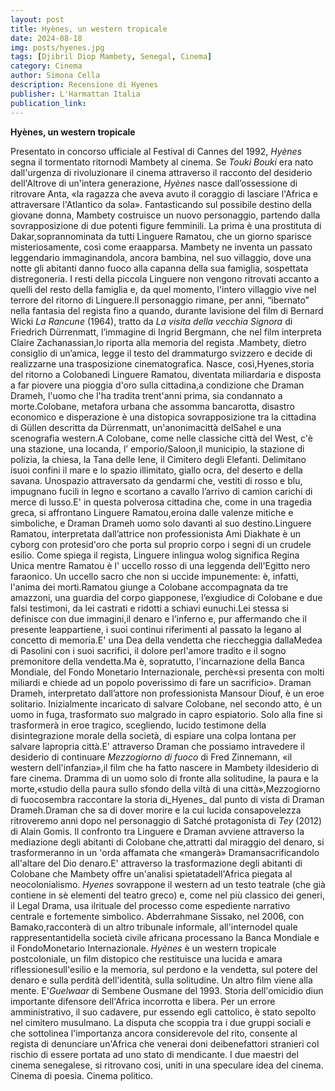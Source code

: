 ```yaml
---
layout: post
title: Hyènes, un western tropicale
date: 2024-08-18
img: posts/hyenes.jpg
tags: [Djibril Diop Mambety, Senegal, Cinema]
category: Cinema
author: Simona Cella
description: Recensione di Hyenes
publisher: L'Harmattan Italia
publication_link:
---
```

**Hyènes, un western tropicale**

Presentato in concorso ufficiale al Festival di Cannes del 1992, _Hyènes_ segna il tormentato ritornodi Mambety al cinema.
Se _Touki Bouki_ era nato dall'urgenza di rivoluzionare il cinema attraverso il racconto del desiderio dell'Altrove di un'intera generazione, _Hyènes_ nasce dall’ossessione di ritrovare Anta, «la ragazza che aveva avuto il coraggio di lasciare l'Africa e attraversare l'Atlantico da sola». Fantasticando sul possibile destino della giovane donna, Mambety costruisce un nuovo personaggio, partendo dalla sovrapposizione di due potenti figure femminili. La prima è una prostituta di Dakar,soprannominata da tutti Linguere Ramatou, che un giorno sparisce misteriosamente, così come eraapparsa. Mambety ne inventa un passato leggendario immaginandola, ancora bambina, nel suo villaggio, dove una notte gli abitanti danno fuoco alla capanna della sua famiglia, sospettata distregoneria. I resti della piccola Linguere non vengono ritrovati accanto a quelli del resto della famiglia e, da quel momento, l'intero villaggio vive nel terrore del ritorno di Linguere.Il personaggio rimane, per anni, “ibernato” nella fantasia del regista fino a quando, durante lavisione del film di Bernard Wicki _La Rancune_ (1964), tratto da _La visita della vecchia Signora_ di Friedrich Dürrenmatt, l’immagine di Ingrid Bergmann, che nel film interpreta Claire Zachanassian,lo riporta alla memoria del regista .Mambety, dietro consiglio di un’amica, legge il testo del drammaturgo svizzero e decide di realizzarne una trasposizione cinematografica. Nasce, così,Hyenes,storia del ritorno a Colobanedi Linguere Ramatou, diventata miliardaria e disposta a far piovere una pioggia d'oro sulla cittadina,a condizione che Draman Drameh, l'uomo che l'ha tradita trent'anni prima, sia condannato a morte.Colobane, metafora urbana che assomma bancarotta, disastro economico e disperazione è una distopica sovrapposizione tra la cittadina di Güllen descritta da Dürrenmatt, un'anonimacittà delSahel e una scenografia western.A Colobane, come nelle classiche città del West, c'è una stazione, una locanda, l’ emporio/Saloon,il municipio, la stazione di polizia, la chiesa, la Tana delle Iene, il Cimitero degli Elefanti. Delimitano isuoi confini il mare e lo spazio illimitato, giallo ocra, del deserto e della savana. Unospazio attraversato da gendarmi che, vestiti di rosso e blu, impugnano fucili in legno e scortano a cavallo l’arrivo di camion carichi di merce di lusso.E' in questa polverosa cittadina che, come in una tragedia greca, si affrontano Linguere Ramatou,eroina dalle valenze mitiche e simboliche, e Draman Drameh uomo solo davanti al suo destino.Linguere Ramatou, interpretata dall’attrice non professionista Ami Diakhate è un cyborg con protesid'oro che porta sul proprio corpo i segni di un crudele esilio. Come spiega il regista, Linguere inlingua wolog significa Regina Unica mentre Ramatou è l' uccello rosso di una leggenda dell'Egitto nero faraonico. Un uccello sacro che non si uccide impunemente: è, infatti, l'anima dei morti.Ramatou giunge a Colobane accompagnata da tre amazzoni, una guardia del corpo giapponese, l’exgiudice di Colobane e due falsi testimoni, da lei castrati e ridotti a schiavi eunuchi.Lei stessa si definisce con due immagini,il denaro e l’inferno e, pur affermando che il presente leappartiene, i suoi continui riferimenti al passato la legano al concetto di memoria.E' una Dea della vendetta che rieccheggia dallaMedea di Pasolini con i suoi sacrifici, il dolore perl'amore tradito e il sogno premonitore della vendetta.Ma è, sopratutto, l'incarnazione della Banca Mondiale, del Fondo Monetario Internazionale, perchè«si presenta con molti miliardi e chiede ad un popolo poverissimo di fare un sacrificio».
Draman Drameh, interpretato dall’attore non professionista Mansour Diouf, è un eroe solitario. Inizialmente incaricato di salvare Colobane, nel secondo atto, è un uomo in fuga, trasformato suo malgrado in capro espiatorio. Solo alla fine si trasformerà in eroe tragico, scegliendo, lucido testimone della disintegrazione morale della società, di espiare una colpa lontana per salvare lapropria città.E' attraverso Draman che possiamo intravedere il desiderio di continuare _Mezzogiorno di fuoco_ di Fred Zinnemann, «il western dell'infanzia»,il film che ha fatto nascere in Mambety ildesiderio di fare cinema. Dramma di un uomo solo di fronte alla solitudine, la paura e la morte,«studio della paura sullo sfondo della viltà di una città»,Mezzogiorno di fuocosembra raccontare la storia di_Hyenes_ dal punto di vista di Draman Drameh.Draman che sa di dover morire e la cui lucida consapovelezza ritroveremo anni dopo nel personaggio di Satché protagonista di _Tey_ (2012) di Alain Gomis. Il confronto tra Linguere e Draman avviene attraverso la mediazione degli abitanti di Colobane che,attratti dal miraggio del denaro, si trasformeranno in un 'orda affamata che «mangerà» Dramansacrificandolo all'altare del Dio denaro.E' attraverso la trasformazione degli abitanti di Colobane che Mambety offre un'analisi spietatadell'Africa piegata al neocolonialismo.
_Hyenes_ sovrappone il western ad un testo teatrale (che già contiene in sè elementi del teatro greco) e, come nel più classico dei generi, il Legal Drama, usa ilrituale del processo come espediente narrativo centrale e fortemente simbolico. Abderrahmane Sissako, nel 2006, con Bamako,racconterà di un altro tribunale informale, all'internodel quale rappresentantidella società civile africana processano la Banca Mondiale e il FondoMonetario Internazionale.
_Hyènes_ è un western tropicale postcoloniale, un film distopico che restituisce una lucida e amara riflessionesull'esilio e la memoria, sul perdono e la vendetta, sul potere del denaro e sulla perdità dell'identità, sulla solitudine.
Un altro film viene alla mente. E'_Guelwaar_ di Sembene Ousmane del 1993. Storia dell'omicidio diun importante difensore dell'Africa incorrotta e libera. Per un errore amministrativo, il suo cadavere, pur essendo egli cattolico, è stato sepolto nel cimitero musulmano. La disputa che scoppia tra i due gruppi sociali e che sottolinea l'importanza ancora considerevole del rito, consente al regista di denunciare un'Africa che venerai doni deibenefattori stranieri col rischio di essere portata ad uno stato di mendicante.
I due maestri del cinema senegalese, si ritrovano cosi, uniti in una speculare idea del cinema. Cinema di poesia. Cinema politico.
